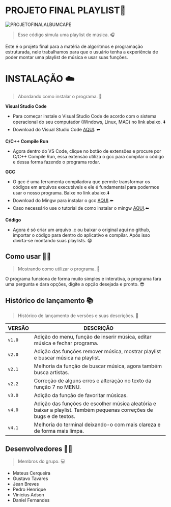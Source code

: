# PROJETO FINAL PLAYLIST🎵
![PROJETOFINALALBUMCAPE](https://github.com/MateusCerqueiraG/PROJETO-FINAL-PLAYLIST/assets/129126812/dec93a4d-13ab-444f-a06a-df54dea2c755)
> Esse código simula uma playlist de música. 🎧

Este é o projeto final para a matéria de algoritmos e programação estruturada, nele trabalhamos para que o usuário tenha a experiência de poder montar uma playlist de música e usar suas funções.

# INSTALAÇÃO ☁️
>Abordando como instalar o programa. 👾

**Visual Studio Code**

- Para começar instale o Visual Studio Code de acordo com o sistema operacional do seu computador (Windows, Linux, MAC) no link abaixo. ⬇️
 - Download do Visual Studio Code [AQUI](https://code.visualstudio.com/download). ⬅️

**C/C++ Compile Run**
- Agora dentro do VS Code, clique no botão de extensões e procure por C/C++ Compile Run, essa extensão utiliza o gcc para compilar o código e dessa forma fazendo o programa rodar.

**GCC**
- O gcc é uma ferramenta compiladora que permite transformar os códigos em arquivos executáveis e ele é fundamental para podermos usar o nosso programa. Baixe no link abaixo.⬇️
- Download do Mingw para instalar o gcc [AQUI](https://sourceforge.net/projects/mingw/).⬅️
- Caso necessário use o tutorial de como instalar o mingw [AQUI](https://www.youtube.com/watch?v=BKsdbwGEsDM&t=232s).⬅️

**Código**
- Agora é só criar um arquivo .c ou baixar o original aqui no github, importar o código para dentro do aplicativo e compilar. Após isso divirta-se montando suas playlists. 😁

## Como usar 👨‍🏫
> Mostrando como utilizar o programa. 🤔

O programa funciona de forma muito simples e interativa, o programa fara uma pergunta e dara opções, digite a opção desejada e pronto. 😎

## Histórico de lançamento 📚

>Histórico de lançamento de versões e suas descrições. 📜

|     VERSÃO     |DESCRIÇÃO
----------------|-
|`v1.0`|Adição do menu, função de inserir música, editar música e fechar programa.           |
|`v2.0`|Adição das funções remover música, mostrar playlist e buscar música na playlist.            |
|`v2.1`|Melhoria da função de buscar música, agora também busca artistas.|
|`v2.2`|Correção de alguns erros e alteração no texto da função 7 no MENU.|
|`v3.0`|Adição da função de favoritar músicas.|
|`v4.0`|Adição das funções de escolher música aleatória e baixar a playlist. Também pequenas correções de bugs e de textos.|
|`v4.1`|Melhoria do terminal deixando-o com mais clareza e de forma mais limpa.|

## Desenvolvedores 👨‍💻
>Membros do grupo. 💻
- Mateus Cerqueira
- Gustavo Tavares
- Jean Breves
- Pedro Henrique
- Vinicius Adson
- Daniel Fernandes
